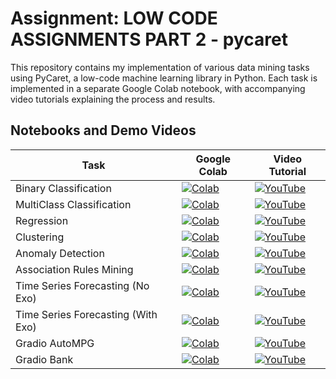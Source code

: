 # Assignment: LOW CODE ASSIGNMENTS PART 2 - pycaret

This repository contains my implementation of various data mining tasks using PyCaret, a low-code machine learning library in Python. Each task is implemented in a separate Google Colab notebook, with accompanying video tutorials explaining the process and results.

<!-- ### Notebooks:

Here are the links to the Google Colab notebooks for each task:

Binary Classification: https://colab.research.google.com/github/pruthvik-sheth/CMPE-255-Data-Mining/blob/main/Assignments/PyCaret/1_PyCaret_Binary_Classification.ipynb


MultiClass Classification: https://colab.research.google.com/github/pruthvik-sheth/CMPE-255-Data-Mining/blob/main/Assignments/PyCaret/2_PyCaret_Multiclass_Classification.ipynb


Regression: https://colab.research.google.com/github/pruthvik-sheth/CMPE-255-Data-Mining/blob/main/Assignments/PyCaret/3_PyCaret_Regression.ipynb


Clustering: https://colab.research.google.com/github/pruthvik-sheth/CMPE-255-Data-Mining/blob/main/Assignments/PyCaret/4_PyCaret_Clustering.ipynb


Anomaly Detection: https://colab.research.google.com/github/pruthvik-sheth/CMPE-255-Data-Mining/blob/main/Assignments/PyCaret/5_PyCaret_Anomaly_Detection.ipynb


Association Rules Mining: https://colab.research.google.com/github/pruthvik-sheth/CMPE-255-Data-Mining/blob/main/Assignments/PyCaret/6_PyCaret_Association_Rules_Mining.ipynb


Time Series Forecasting - Univariate without Exogenous Variables: https://colab.research.google.com/github/pruthvik-sheth/CMPE-255-Data-Mining/blob/main/Assignments/PyCaret/7_PyCaret_Time_Series_Forecasting_Without_Exo_Variables.ipynb


Time Series Forecasting - Univariate with Exogenous Variables: https://colab.research.google.com/github/pruthvik-sheth/CMPE-255-Data-Mining/blob/main/Assignments/PyCaret/8_PyCaret_Time_Series_Forecasting_With_Exo_Variables.ipynb


Gradio AutoMPG: https://colab.research.google.com/github/pruthvik-sheth/CMPE-255-Data-Mining/blob/main/Assignments/PyCaret/Gradio_AutoMPG_1.ipynb


Gradio Bank: https://colab.research.google.com/github/pruthvik-sheth/CMPE-255-Data-Mining/blob/main/Assignments/PyCaret/Gradio_Bank_2.ipynb


### Demo Links:

I have created video demos explaining each Colab notebook. The videos can be found at the following links:

Binary Classification: https://youtu.be/f_2t19Nfmuc

MultiClass Classification: https://youtu.be/bYkuz4L079s

Regression: https://youtu.be/pcbjfukgMyg

Clustering: https://youtu.be/DGJDffrAN7M

Anomaly Detection: https://youtu.be/BzRzwgrEdIs

Association Rules Mining: https://youtu.be/W71MTsD3vJU

Time Series Forecasting - Univariate without Exogenous Variables: https://youtu.be/eJndHXr3VeA

Time Series Forecasting - Univariate with Exogenous Variables: https://youtu.be/FZIccaPbKWE

Gradio AutoMPG: https://youtu.be/Pdv_gIA0-Nk

Gradio Bank: https://youtu.be/59QD8VXLcRU -->

## Notebooks and Demo Videos

| Task                           | Google Colab  | Video Tutorial  |
|---------------------------------|---------------|-----------------|
| Binary Classification           | [![Colab](https://colab.research.google.com/assets/colab-badge.svg)](https://colab.research.google.com/github/pruthvik-sheth/CMPE-255-Data-Mining/blob/main/Assignments/PyCaret/1_PyCaret_Binary_Classification.ipynb) | [![YouTube](https://img.shields.io/badge/YouTube-Video-red)](https://youtu.be/f_2t19Nfmuc) |
| MultiClass Classification       | [![Colab](https://colab.research.google.com/assets/colab-badge.svg)](https://colab.research.google.com/github/pruthvik-sheth/CMPE-255-Data-Mining/blob/main/Assignments/PyCaret/2_PyCaret_Multiclass_Classification.ipynb) | [![YouTube](https://img.shields.io/badge/YouTube-Video-red)](https://youtu.be/bYkuz4L079s) |
| Regression                      | [![Colab](https://colab.research.google.com/assets/colab-badge.svg)](https://colab.research.google.com/github/pruthvik-sheth/CMPE-255-Data-Mining/blob/main/Assignments/PyCaret/3_PyCaret_Regression.ipynb) | [![YouTube](https://img.shields.io/badge/YouTube-Video-red)](https://youtu.be/pcbjfukgMyg) |
| Clustering                      | [![Colab](https://colab.research.google.com/assets/colab-badge.svg)](https://colab.research.google.com/github/pruthvik-sheth/CMPE-255-Data-Mining/blob/main/Assignments/PyCaret/4_PyCaret_Clustering.ipynb) | [![YouTube](https://img.shields.io/badge/YouTube-Video-red)](https://youtu.be/DGJDffrAN7M) |
| Anomaly Detection               | [![Colab](https://colab.research.google.com/assets/colab-badge.svg)](https://colab.research.google.com/github/pruthvik-sheth/CMPE-255-Data-Mining/blob/main/Assignments/PyCaret/5_PyCaret_Anomaly_Detection.ipynb) | [![YouTube](https://img.shields.io/badge/YouTube-Video-red)](https://youtu.be/BzRzwgrEdIs) |
| Association Rules Mining        | [![Colab](https://colab.research.google.com/assets/colab-badge.svg)](https://colab.research.google.com/github/pruthvik-sheth/CMPE-255-Data-Mining/blob/main/Assignments/PyCaret/6_PyCaret_Association_Rules_Mining.ipynb) | [![YouTube](https://img.shields.io/badge/YouTube-Video-red)](https://youtu.be/W71MTsD3vJU) |
| Time Series Forecasting (No Exo) | [![Colab](https://colab.research.google.com/assets/colab-badge.svg)](https://colab.research.google.com/github/pruthvik-sheth/CMPE-255-Data-Mining/blob/main/Assignments/PyCaret/7_PyCaret_Time_Series_Forecasting_Without_Exo_Variables.ipynb) | [![YouTube](https://img.shields.io/badge/YouTube-Video-red)](https://youtu.be/eJndHXr3VeA) |
| Time Series Forecasting (With Exo) | [![Colab](https://colab.research.google.com/assets/colab-badge.svg)](https://colab.research.google.com/github/pruthvik-sheth/CMPE-255-Data-Mining/blob/main/Assignments/PyCaret/8_PyCaret_Time_Series_Forecasting_With_Exo_Variables.ipynb) | [![YouTube](https://img.shields.io/badge/YouTube-Video-red)](https://youtu.be/FZIccaPbKWE) |
| Gradio AutoMPG                  | [![Colab](https://colab.research.google.com/assets/colab-badge.svg)](https://colab.research.google.com/github/pruthvik-sheth/CMPE-255-Data-Mining/blob/main/Assignments/PyCaret/Gradio_AutoMPG_1.ipynb) | [![YouTube](https://img.shields.io/badge/YouTube-Video-red)](https://youtu.be/Pdv_gIA0-Nk) |
| Gradio Bank                     | [![Colab](https://colab.research.google.com/assets/colab-badge.svg)](https://colab.research.google.com/github/pruthvik-sheth/CMPE-255-Data-Mining/blob/main/Assignments/PyCaret/Gradio_Bank_2.ipynb) | [![YouTube](https://img.shields.io/badge/YouTube-Video-red)](https://youtu.be/59QD8VXLcRU) |

